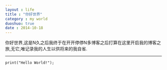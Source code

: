 ```yaml
---
layout : life
title : "你好世界"
category : my world
duoshuo: true
date : 2014-10-18
---
```


你好世界,这是N久之后我终于在开开停停N多博客之后打算在这里开启我的博客之旅,无它,唯记录我的人生以供将来的我自省.
******

```
print("Hello World!");
```
